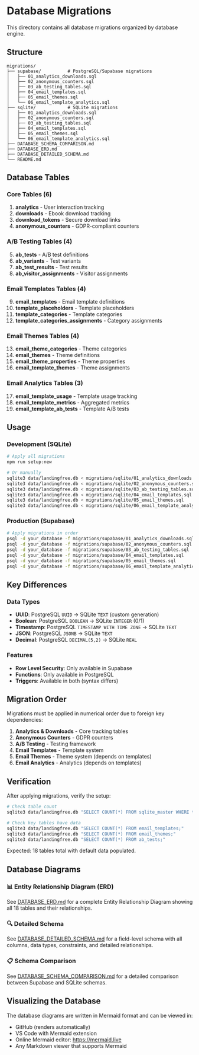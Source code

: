 # Database Migrations

This directory contains all database migrations organized by database engine.

## Structure

```
migrations/
├── supabase/          # PostgreSQL/Supabase migrations
│   ├── 01_analytics_downloads.sql
│   ├── 02_anonymous_counters.sql
│   ├── 03_ab_testing_tables.sql
│   ├── 04_email_templates.sql
│   ├── 05_email_themes.sql
│   └── 06_email_template_analytics.sql
├── sqlite/            # SQLite migrations
│   ├── 01_analytics_downloads.sql
│   ├── 02_anonymous_counters.sql
│   ├── 03_ab_testing_tables.sql
│   ├── 04_email_templates.sql
│   ├── 05_email_themes.sql
│   └── 06_email_template_analytics.sql
├── DATABASE_SCHEMA_COMPARISON.md
├── DATABASE_ERD.md
├── DATABASE_DETAILED_SCHEMA.md
└── README.md
```

## Database Tables

### Core Tables (6)
1. **analytics** - User interaction tracking
2. **downloads** - Ebook download tracking
3. **download_tokens** - Secure download links
4. **anonymous_counters** - GDPR-compliant counters

### A/B Testing Tables (4)
5. **ab_tests** - A/B test definitions
6. **ab_variants** - Test variants
7. **ab_test_results** - Test results
8. **ab_visitor_assignments** - Visitor assignments

### Email Templates Tables (4)
9. **email_templates** - Email template definitions
10. **template_placeholders** - Template placeholders
11. **template_categories** - Template categories
12. **template_categories_assignments** - Category assignments

### Email Themes Tables (4)
13. **email_theme_categories** - Theme categories
14. **email_themes** - Theme definitions
15. **email_theme_properties** - Theme properties
16. **email_template_themes** - Theme assignments

### Email Analytics Tables (3)
17. **email_template_usage** - Template usage tracking
18. **email_template_metrics** - Aggregated metrics
19. **email_template_ab_tests** - Template A/B tests

## Usage

### Development (SQLite)
```bash
# Apply all migrations
npm run setup:new

# Or manually
sqlite3 data/landingfree.db < migrations/sqlite/01_analytics_downloads.sql
sqlite3 data/landingfree.db < migrations/sqlite/02_anonymous_counters.sql
sqlite3 data/landingfree.db < migrations/sqlite/03_ab_testing_tables.sql
sqlite3 data/landingfree.db < migrations/sqlite/04_email_templates.sql
sqlite3 data/landingfree.db < migrations/sqlite/05_email_themes.sql
sqlite3 data/landingfree.db < migrations/sqlite/06_email_template_analytics.sql
```

### Production (Supabase)
```bash
# Apply migrations in order
psql -d your_database -f migrations/supabase/01_analytics_downloads.sql
psql -d your_database -f migrations/supabase/02_anonymous_counters.sql
psql -d your_database -f migrations/supabase/03_ab_testing_tables.sql
psql -d your_database -f migrations/supabase/04_email_templates.sql
psql -d your_database -f migrations/supabase/05_email_themes.sql
psql -d your_database -f migrations/supabase/06_email_template_analytics.sql
```

## Key Differences

### Data Types
- **UUID**: PostgreSQL `UUID` → SQLite `TEXT` (custom generation)
- **Boolean**: PostgreSQL `BOOLEAN` → SQLite `INTEGER` (0/1)
- **Timestamp**: PostgreSQL `TIMESTAMP WITH TIME ZONE` → SQLite `TEXT`
- **JSON**: PostgreSQL `JSONB` → SQLite `TEXT`
- **Decimal**: PostgreSQL `DECIMAL(5,2)` → SQLite `REAL`

### Features
- **Row Level Security**: Only available in Supabase
- **Functions**: Only available in PostgreSQL
- **Triggers**: Available in both (syntax differs)

## Migration Order

Migrations must be applied in numerical order due to foreign key dependencies:

1. **Analytics & Downloads** - Core tracking tables
2. **Anonymous Counters** - GDPR counters
3. **A/B Testing** - Testing framework
4. **Email Templates** - Template system
5. **Email Themes** - Theme system (depends on templates)
6. **Email Analytics** - Analytics (depends on templates)

## Verification

After applying migrations, verify the setup:

```bash
# Check table count
sqlite3 data/landingfree.db "SELECT COUNT(*) FROM sqlite_master WHERE type='table';"

# Check key tables have data
sqlite3 data/landingfree.db "SELECT COUNT(*) FROM email_templates;"
sqlite3 data/landingfree.db "SELECT COUNT(*) FROM email_themes;"
sqlite3 data/landingfree.db "SELECT COUNT(*) FROM ab_tests;"
```

Expected: 18 tables total with default data populated.

## Database Diagrams

### 📊 Entity Relationship Diagram (ERD)
See [DATABASE_ERD.md](./DATABASE_ERD.md) for a complete Entity Relationship Diagram showing all 18 tables and their relationships.

### 🔍 Detailed Schema
See [DATABASE_DETAILED_SCHEMA.md](./DATABASE_DETAILED_SCHEMA.md) for a field-level schema with all columns, data types, constraints, and detailed relationships.

### 📋 Schema Comparison
See [DATABASE_SCHEMA_COMPARISON.md](./DATABASE_SCHEMA_COMPARISON.md) for a detailed comparison between Supabase and SQLite schemas.

## Visualizing the Database

The database diagrams are written in Mermaid format and can be viewed in:
- GitHub (renders automatically)
- VS Code with Mermaid extension
- Online Mermaid editor: https://mermaid.live
- Any Markdown viewer that supports Mermaid
